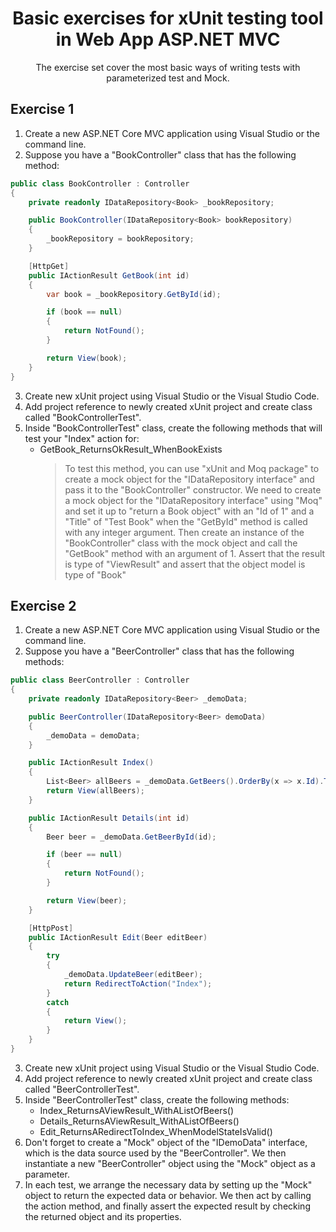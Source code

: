 <div align="center">

<!-- title -->

# Basic exercises for xUnit testing tool in Web App ASP.NET MVC

<!-- description -->

The exercise set cover the most basic ways of writing tests with parameterized test and Mock.

</div>

## Exercise 1

1. Create a new ASP.NET Core MVC application using Visual Studio or the command line.
2. Suppose you have a "BookController" class that has the following method:
```csharp
public class BookController : Controller
{
    private readonly IDataRepository<Book> _bookRepository;

    public BookController(IDataRepository<Book> bookRepository)
    {
        _bookRepository = bookRepository;
    }

    [HttpGet]
    public IActionResult GetBook(int id)
    {
        var book = _bookRepository.GetById(id);

        if (book == null)
        {
            return NotFound();
        }

        return View(book);
    }
}
```
3. Create new xUnit project using Visual Studio or the Visual Studio Code.
4. Add project reference to newly created xUnit project and create class called "BookControllerTest".
5. Inside "BookControllerTest" class, create the following methods that will test your "Index" action for:
    * GetBook_ReturnsOkResult_WhenBookExists
        > To test this method, you can use "xUnit and Moq package" to create a mock object for the "IDataRepository<Book> interface" and pass it to the "BookController" constructor.
        > We need to create a mock object for the "IDataRepository<Book> interface" using "Moq" and set it up to "return a Book object" with an "Id of 1" and a "Title" of "Test Book" when the "GetById" method is called with any integer argument.
        > Then create an instance of the "BookController" class with the mock object and call the "GetBook" method with an argument of 1.
        > Assert that the result is type of "ViewResult" and assert that the object model is type of "Book"


## Exercise 2


1. Create a new ASP.NET Core MVC application using Visual Studio or the command line.
2. Suppose you have a "BeerController" class that has the following methods:
```csharp
public class BeerController : Controller
{
    private readonly IDataRepository<Beer> _demoData;

    public BeerController(IDataRepository<Beer> demoData)
    {
        _demoData = demoData;
    }

    public IActionResult Index()
    {
        List<Beer> allBeers = _demoData.GetBeers().OrderBy(x => x.Id).ToList();
        return View(allBeers);
    }

    public IActionResult Details(int id)
    {
        Beer beer = _demoData.GetBeerById(id);

        if (beer == null)
        {
            return NotFound();
        }

        return View(beer);
    }

    [HttpPost]
    public IActionResult Edit(Beer editBeer)
    {
        try
        {
            _demoData.UpdateBeer(editBeer);
            return RedirectToAction("Index");
        }
        catch
        {
            return View();
        }
    }
}
```
3. Create new xUnit project using Visual Studio or the Visual Studio Code.
4. Add project reference to newly created xUnit project and create class called "BeerControllerTest".
5. Inside "BeerControllerTest" class, create the following methods:
    * Index_ReturnsAViewResult_WithAListOfBeers()
    * Details_ReturnsAViewResult_WithAListOfBeers()
    * Edit_ReturnsARedirectToIndex_WhenModelStateIsValid()
6. Don't forget to create a "Mock" object of the "IDemoData" interface, which is the data source used by the "BeerController". We then instantiate a new "BeerController" object using the "Mock" object as a parameter.
7. In each test, we arrange the necessary data by setting up the "Mock" object to return the expected data or behavior. We then act by calling the action method, and finally assert the expected result by checking the returned object and its properties.
